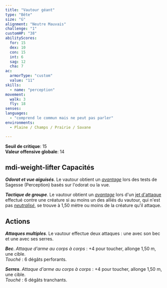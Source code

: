 ```yaml
---
title: "Vautour géant"
type: "Bête"
size: "G"
alignment: "Neutre Mauvais"
challenge: "1"
customHP: "38"
abilityScores:
  for: 15
  dex: 10
  con: 15
  int: 6
  sag: 12
  cha: 7
ac:
  armorType: "custom"
  value: "11"
skills:
  - name: "perception"
movement:
  walk: 3
  fly: 18
senses:
languages:
  - "comprend le commun mais ne peut pas parler"
environments:
  - Plaine / Champs / Prairie / Savane

---
```

**Seuil de critique**: 15              
**Valeur offensive globale**: 14       
## <v-icon>mdi-weight-lifter</v-icon> Capacités
_**Odorat et vue aiguisés**_. Le vautour obtient un [_avantage_](/utiliser-les-caracteristiques/#avantage-et-desavantage) lors des tests de Sagesse (Perception) basés sur l'odorat ou la vue.

_**Tactique de groupe**_. Le vautour obtient un [_avantage_](/utiliser-les-caracteristiques/#avantage-et-desavantage) lors d'un [jet d'attaque](/combattre/#jets-d-attaque) effectué contre une créature si au moins un des alliés du vautour, qui n'est pas [_neutralisé_](/gerer-la-sante-du-personnage/#neutralise), se trouve à 1,50 mètre ou moins de la créature qu'il attaque.

## Actions
_**Attaques multiples**_. Le vautour effectue deux attaques : une avec son bec et une avec ses serres.

_**Bec**_. _Attaque d'arme au corps à corps_ : +4 pour toucher, allonge 1,50 m, une cible.  
_Touché_ : 6 dégâts perforants.

_**Serres**_. _Attaque d'arme au corps à corps_ : +4 pour toucher, allonge 1,50 m, une cible.  
_Touché_ : 6 dégâts tranchants.
